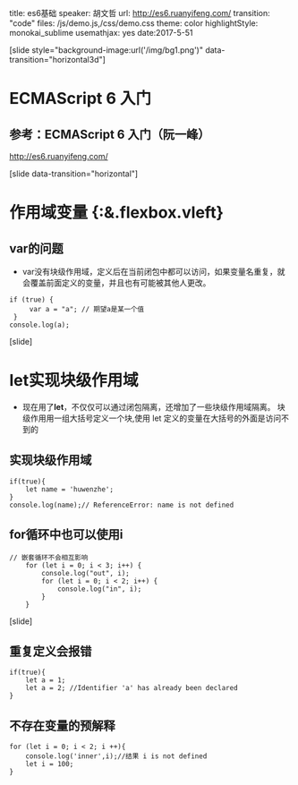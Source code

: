 title: es6基础
speaker: 胡文哲
url: http://es6.ruanyifeng.com/
transition: "code"
files: /js/demo.js,/css/demo.css
theme: color
highlightStyle: monokai_sublime
usemathjax: yes
date:2017-5-51

[slide style="background-image:url('/img/bg1.png')" data-transition="horizontal3d"]

# ECMAScript 6 入门
## 参考：ECMAScript 6 入门（阮一峰）
http://es6.ruanyifeng.com/

[slide data-transition="horizontal"]

# 作用域变量  {:&.flexbox.vleft}
## var的问题
- var没有块级作用域，定义后在当前闭包中都可以访问，如果变量名重复，就会覆盖前面定义的变量，并且也有可能被其他人更改。
```
if (true) {
     var a = "a"; // 期望a是某一个值
 }
console.log(a);
```
[slide]

# let实现块级作用域
- 现在用了**let**，不仅仅可以通过闭包隔离，还增加了一些块级作用域隔离。 块级作用用一组大括号定义一个块,使用 let 定义的变量在大括号的外面是访问不到的

## 实现块级作用域
```
if(true){
    let name = 'huwenzhe';
}
console.log(name);// ReferenceError: name is not defined
```
## for循环中也可以使用i
```
// 嵌套循环不会相互影响
    for (let i = 0; i < 3; i++) {
        console.log("out", i);
        for (let i = 0; i < 2; i++) {
            console.log("in", i);
        }
    }
```

[slide]

## 重复定义会报错
```
if(true){
    let a = 1;
    let a = 2; //Identifier 'a' has already been declared
}
```

## 不存在变量的预解释
```
for (let i = 0; i < 2; i ++){
    console.log('inner',i);//结果 i is not defined
    let i = 100;
}
```
